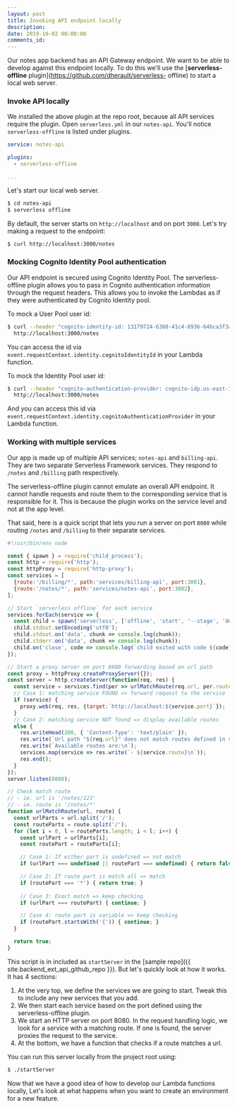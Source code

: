 ```yaml
---
layout: post
title: Invoking API endpoint locally
description: 
date: 2019-10-02 00:00:00
comments_id: 
---
```


Our notes app backend has an API Gateway endpoint. We want to be able to develop against this endpoint locally. To do this we'll use the [**serverless-offline** plugin](https://github.com/dherault/serverless- offline) to start a local web server.

### Invoke API locally

We installed the above plugin at the repo root, because all API services require the plugin. Open `serverless.yml` in our `notes-api`. You'll notice `serverless-offline` is listed under plugins.

``` yaml
service: notes-api

plugins:
  - serverless-offline

...
```

Let's start our local web server.

``` bash
$ cd notes-api
$ serverless offline
```

By default,  the server starts on `http://localhost` and on port `3000`. Let's try making a request to the endpoint:

``` bash
$ curl http://localhost:3000/notes
```

### Mocking Cognito Identity Pool authentication

Our API endpoint is secured using Cognito Identity Pool. The serverless-offline plugin allows you to pass in Cognito authentication information through the request headers. This allows you to invoke the Lambdas as if they were authenticated by Cognito Identity pool.

To mock a User Pool user id: 

``` bash
$ curl --header "cognito-identity-id: 13179724-6380-41c4-8936-64bca3f3a25b" \
  http://localhost:3000/notes
```

You can access the id via `event.requestContext.identity.cognitoIdentityId` in your Lambda function.

To mock the Identity Pool user id:

``` bash
$ curl --header "cognito-authentication-provider: cognito-idp.us-east-1.amazonaws.com/us-east-1_Jw6lUuyG2,cognito-idp.us-east-1.amazonaws.com/us-east-1_Jw6lUuyG2:CognitoSignIn:5f24dbc9-d3ab-4bce-8d5f-eafaeced67ff" \
  http://localhost:3000/notes
```

And you can access this id via `event.requestContext.identity.cognitoAuthenticationProvider` in your Lambda function.

### Working with multiple services

Our app is made up of multiple API services; `notes-api` and `billing-api`. They are two separate Serverless Framework services. They respond to `/notes` and `/billing` path respectively.

The serverless-offline plugin cannot emulate an overall API endpoint. It cannot handle requests and route them to the corresponding service that is responsible for it. This is because the plugin works on the service level and not at the app level.

That said, here is a quick script that lets you run a server on port `8080` while routing `/notes` and `/billing` to their separate services.

``` javascript
#!/usr/bin/env node

const { spawn } = require('child_process');
const http = require('http');
const httpProxy = require('http-proxy');
const services = [
  {route:'/billing/*', path:'services/billing-api', port:3001},
  {route:'/notes/*', path:'services/notes-api', port:3002},
];

// Start `serverless offline` for each service
services.forEach(service => {
  const child = spawn('serverless', ['offline', 'start', '--stage', 'dev', '--port', service.port], {cwd: service.path});
  child.stdout.setEncoding('utf8');
  child.stdout.on('data', chunk => console.log(chunk));
  child.stderr.on('data', chunk => console.log(chunk));
  child.on('close', code => console.log(`child exited with code ${code}`));
});

// Start a proxy server on port 8080 forwarding based on url path
const proxy = httpProxy.createProxyServer({});
const server = http.createServer(function(req, res) {
  const service = services.find(per => urlMatchRoute(req.url, per.route));
  // Case 1: matching service FOUND => forward request to the service
  if (service) {
    proxy.web(req, res, {target:`http://localhost:${service.port}`});
  }
  // Case 2: matching service NOT found => display available routes
  else {
    res.writeHead(200, { 'Content-Type': 'text/plain' });
    res.write(`Url path "${req.url}" does not match routes defined in services\n\n`);
    res.write(`Available routes are:\n`);
    services.map(service => res.write(`- ${service.route}\n`));
    res.end();
  }
});
server.listen(8080);

// Check match route
// - ie. url is '/notes/123'
// - ie. route is '/notes/*'
function urlMatchRoute(url, route) {
  const urlParts = url.split('/');
  const routeParts = route.split('/');
  for (let i = 0, l = routeParts.length; i < l; i++) {
    const urlPart = urlParts[i];
    const routePart = routeParts[i];

    // Case 1: If either part is undefined => not match
    if (urlPart === undefined || routePart === undefined) { return false; }

    // Case 2: If route part is match all => match
    if (routePart === '*') { return true; }
 
    // Case 3: Exact match => keep checking
    if (urlPart === routePart) { continue; }

    // Case 4: route part is variable => keep checking
    if (routePart.startsWith('{')) { continue; }
  }

  return true;
}
```

This script is in included as `startServer` in the [sample repo]({{ site.backend_ext_api_github_repo }}). But let's quickly look at how it works. It has 4 sections:

1. At the very top, we define the services we are going to start. Tweak this to include any new services that you add.
2. We then start each service based on the port defined using the serverless-offline plugin.
3. We start an HTTP server on port 8080. In the request handling logic, we look for a service with a matching route. If one is found, the server proxies the request to the service.
4. At the bottom, we have a function that checks if a route matches a url.

You can run this server locally from the project root using:

``` bash
$ ./startServer
```

Now that we have a good idea of how to develop our Lambda functions locally, Let's look at what happens when you want to create an environment for a new feature.
